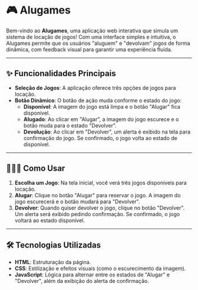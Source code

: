 # 🎮 Alugames

Bem-vindo ao **Alugames**, uma aplicação web interativa que simula um sistema de locação de jogos! Com uma interface simples e intuitiva, o Alugames permite que os usuários "aluguem" e "devolvam" jogos de forma dinâmica, com feedback visual para garantir uma experiência fluída.

---

## ✨ Funcionalidades Principais

- **Seleção de Jogos**: A aplicação oferece três opções de jogos para locação.
- **Botão Dinâmico**: O botão de ação muda conforme o estado do jogo:
  - **Disponível**: A imagem do jogo está limpa e o botão "Alugar" fica disponível.
  - **Alugado**: Ao clicar em "Alugar", a imagem do jogo escurece e o botão muda para o estado "Devolver".
  - **Devolução**: Ao clicar em "Devolver", um alerta é exibido na tela para confirmação do jogo. Se confirmado, o jogo volta ao estado de disponível.

---

## 👨🏻‍🏫 Como Usar

1. **Escolha um Jogo**: Na tela inicial, você verá três jogos disponíveis para locação.
2. **Alugar**: Clique no botão "Alugar" para reservar o jogo. A imagem do jogo escurecerá e o botão mudará para "Devolver".
3. **Devolver**: Quando quiser devolver o jogo, clique no botão "Devolver". Um alerta será exibido pedindo confirmação. Se confirmado, o jogo voltará ao estado disponível.

---

## 🛠️ Tecnologias Utilizadas

- **HTML**: Estruturação da página.
- **CSS**: Estilização e efeitos visuais (como o escurecimento da imagem).
- **JavaScript**: Lógica para alternar entre os estados de "Alugar" e "Devolver", além da exibição do alerta de confirmação.
